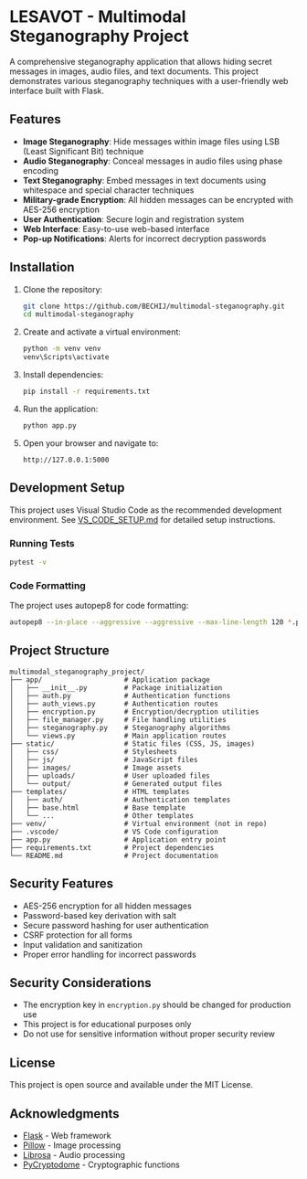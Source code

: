 # LESAVOT - Multimodal Steganography Project

A comprehensive steganography application that allows hiding secret messages in images, audio files, and text documents. This project demonstrates various steganography techniques with a user-friendly web interface built with Flask.

## Features

- **Image Steganography**: Hide messages within image files using LSB (Least Significant Bit) technique
- **Audio Steganography**: Conceal messages in audio files using phase encoding
- **Text Steganography**: Embed messages in text documents using whitespace and special character techniques
- **Military-grade Encryption**: All hidden messages can be encrypted with AES-256 encryption
- **User Authentication**: Secure login and registration system
- **Web Interface**: Easy-to-use web-based interface
- **Pop-up Notifications**: Alerts for incorrect decryption passwords

## Installation

1. Clone the repository:
   ```bash
   git clone https://github.com/BECHIJ/multimodal-steganography.git
   cd multimodal-steganography
   ```

2. Create and activate a virtual environment:
   ```bash
   python -m venv venv
   venv\Scripts\activate
   ```

3. Install dependencies:
   ```bash
   pip install -r requirements.txt
   ```

4. Run the application:
   ```bash
   python app.py
   ```

5. Open your browser and navigate to:
   ```
   http://127.0.0.1:5000
   ```

## Development Setup

This project uses Visual Studio Code as the recommended development environment. See [VS_CODE_SETUP.md](VS_CODE_SETUP.md) for detailed setup instructions.

### Running Tests

```bash
pytest -v
```

### Code Formatting

The project uses autopep8 for code formatting:

```bash
autopep8 --in-place --aggressive --aggressive --max-line-length 120 *.py app/*.py
```

## Project Structure

```
multimodal_steganography_project/
├── app/                    # Application package
│   ├── __init__.py         # Package initialization
│   ├── auth.py             # Authentication functions
│   ├── auth_views.py       # Authentication routes
│   ├── encryption.py       # Encryption/decryption utilities
│   ├── file_manager.py     # File handling utilities
│   ├── steganography.py    # Steganography algorithms
│   └── views.py            # Main application routes
├── static/                 # Static files (CSS, JS, images)
│   ├── css/                # Stylesheets
│   ├── js/                 # JavaScript files
│   ├── images/             # Image assets
│   ├── uploads/            # User uploaded files
│   └── output/             # Generated output files
├── templates/              # HTML templates
│   ├── auth/               # Authentication templates
│   ├── base.html           # Base template
│   └── ...                 # Other templates
├── venv/                   # Virtual environment (not in repo)
├── .vscode/                # VS Code configuration
├── app.py                  # Application entry point
├── requirements.txt        # Project dependencies
└── README.md               # Project documentation
```

## Security Features

- AES-256 encryption for all hidden messages
- Password-based key derivation with salt
- Secure password hashing for user authentication
- CSRF protection for all forms
- Input validation and sanitization
- Proper error handling for incorrect passwords

## Security Considerations

- The encryption key in `encryption.py` should be changed for production use
- This project is for educational purposes only
- Do not use for sensitive information without proper security review

## License

This project is open source and available under the MIT License.

## Acknowledgments

- [Flask](https://flask.palletsprojects.com/) - Web framework
- [Pillow](https://python-pillow.org/) - Image processing
- [Librosa](https://librosa.org/) - Audio processing
- [PyCryptodome](https://pycryptodome.readthedocs.io/) - Cryptographic functions
